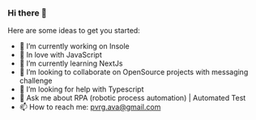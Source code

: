 ### Hi there 👋

<!--
**paulorodrigues99/paulorodrigues99** is a ✨ _special_ ✨ repository because its `README.md` (this file) appears on your GitHub profile. -->

Here are some ideas to get you started:

- 🔭 I’m currently working on Insole
- 💙 In love with JavaScript
- 🌱 I’m currently learning NextJs
- 👯 I’m looking to collaborate on OpenSource projects with messaging challenge
- 🤔 I’m looking for help with Typescript
- 💬 Ask me about RPA (robotic process automation) | Automated Test
- 📫 How to reach me: pvrg.ava@gmail.com

